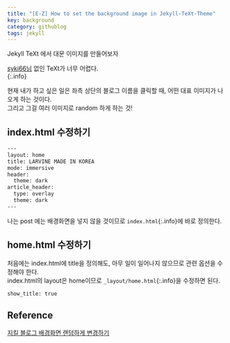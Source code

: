 ```yaml
---
title: "[E-Z] How to set the background image in Jekyll-TeXt-Theme"
key: background
category: githublog
tags: jekyll
---
```


Jekyll TeXt 에서 대문 이미지를 만들어보자
<!--more-->

[syki66님](https://syki66.github.io/blog/2020/02/20/random-header-background.html) 없인 TeXt가 너무 어렵다.  
{:.info}

현재 내가 하고 싶은 일은 좌측 상단의 블로그 이름을 클릭할 때, 어떤 대표 이미지가 나오게 하는 것이다.  
그리고 그걸 여러 이미지로 random 하게 하는 것!  

## index.html 수정하기
```html
---
layout: home
title: LARVINE MADE IN KOREA
mode: immersive
header:
  theme: dark
article_header:
  type: overlay
  theme: dark
---
```

나는 post 에는 배경화면을 넣지 않을 것이므로 `index.html`{:.info}에 바로 정의한다.  

## home.html 수정하기
처음에는 index.html에 title을 정의해도, 아무 일이 일어나지 않으므로 관련 옵션을 수정해야 한다.  
index.html의 layout은 home이므로 `_layout/home.html`{:.info}을 수정하면 된다.  

```html
show_title: true
```




## Reference
[지킬 블로그 배경화면 랜덤하게 변경하기](https://syki66.github.io/blog/2020/02/20/random-header-background.html)  